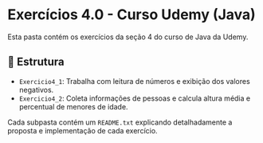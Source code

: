 # Exercícios 4.0 - Curso Udemy (Java)

Esta pasta contém os exercícios da seção 4 do curso de Java da Udemy.

## 📂 Estrutura

- `Exercicio4_1`: Trabalha com leitura de números e exibição dos valores negativos.
- `Exercicio4_2`: Coleta informações de pessoas e calcula altura média e percentual de menores de idade.

Cada subpasta contém um `README.txt` explicando detalhadamente a proposta e implementação de cada exercício.

